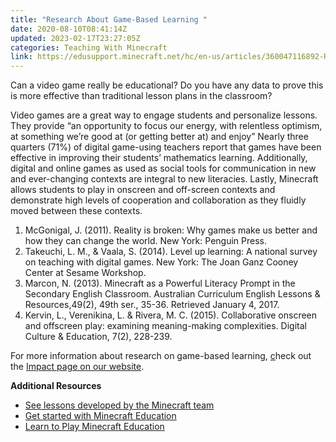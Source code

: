 ```yaml
---
title: "Research About Game-Based Learning "
date: 2020-08-10T08:41:14Z
updated: 2023-02-17T23:27:05Z
categories: Teaching With Minecraft
link: https://edusupport.minecraft.net/hc/en-us/articles/360047116892-Research-About-Game-Based-Learning
---
```


Can a video game really be educational? Do you have any data to prove this is more effective than traditional lesson plans in the classroom?

Video games are a great way to engage students and personalize lessons. They provide “an opportunity to focus our energy, with relentless optimism, at something we’re good at (or getting better at) and enjoy” Nearly three quarters (71%) of digital game-using teachers report that games have been effective in improving their students’ mathematics learning. Additionally, digital and online games as used as social tools for communication in new and ever-changing contexts are integral to new literacies. Lastly, Minecraft allows students to play in onscreen and off-screen contexts and demonstrate high levels of cooperation and collaboration as they fluidly moved between these contexts.

1.  McGonigal, J. (2011). Reality is broken: Why games make us better and how they can change the world. New York: Penguin Press.
2.  Takeuchi, L. M., & Vaala, S. (2014). Level up learning: A national survey on teaching with digital games. New York: The Joan Ganz Cooney Center at Sesame Workshop.
3.  Marcon, N. (2013). Minecraft as a Powerful Literacy Prompt in the Secondary English Classroom. Australian Curriculum English Lessons & Resources,49(2), 49th ser., 35-36. Retrieved January 4, 2017.
4.  Kervin, L., Verenikina, L. & Rivera, M. C. (2015). Collaborative onscreen and offscreen play: examining meaning-making complexities. Digital Culture & Education, 7(2), 228-239.

For more information about research on game-based learning, [c](https://education.minecraft.net/impact/)heck out the [Impact page on our website](https://education.minecraft.net/discover/impact).

**Additional Resources**

- [See lessons developed by the Minecraft team](https://education.minecraft.net/community/publicprofile-lessonby/?user_id=51)
- [Get started with Minecraft Education](https://edusupport.minecraft.net/hc/en-us/articles/360047554531-Get-started-with-Minecraft-Education-Edition-all-platforms-)
- [Learn to Play Minecraft Education](../Get-Started/Learn-to-play-Minecraft-Education.md)
